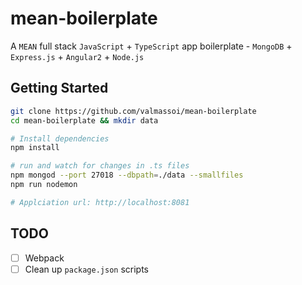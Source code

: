 # mean-boilerplate
A `MEAN` full stack `JavaScript` + `TypeScript` app boilerplate - `MongoDB` + `Express.js` + `Angular2` + `Node.js`

## Getting Started
```bash
git clone https://github.com/valmassoi/mean-boilerplate
cd mean-boilerplate && mkdir data

# Install dependencies
npm install

# run and watch for changes in .ts files
npm mongod --port 27018 --dbpath=./data --smallfiles
npm run nodemon

# Applciation url: http://localhost:8081
```

## TODO
-[ ] Webpack
-[ ] Clean up `package.json` scripts
